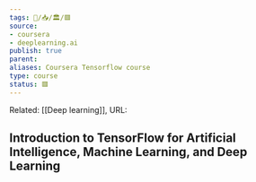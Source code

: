 ```yaml
---
tags: 🧠️/📥️/🏛️/🟥️
source: 
- coursera
- deeplearning.ai
publish: true
parent: 
aliases: Coursera Tensorflow course
type: course
status: 🟥
---
```


Related: [[Deep learning]], 
URL: 

## Introduction to TensorFlow for Artificial Intelligence, Machine Learning, and Deep Learning

